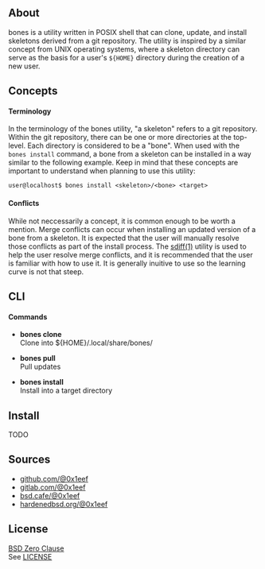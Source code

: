 ## About

bones is a utility written in POSIX shell that can clone,
update, and install skeletons derived from a git repository.
The utility is inspired by a similar concept from UNIX operating
systems, where a skeleton directory can serve as the basis for
a user's `${HOME}` directory during the creation of a new user.

## Concepts

#### Terminology

In the terminology of the bones utility, "a skeleton" refers
to a git repository. Within the git repository, there can be one
or more directories at the top-level. Each directory is considered
to be a "bone". When used with the `bones install` command,
a bone from a skeleton can be installed in a way similar to
the following example. Keep in mind that these concepts are
important to understand when planning to use this utility:

    user@localhost$ bones install <skeleton>/<bone> <target>

#### Conflicts

While not neccessarily a concept, it is common enough to be worth
a mention. Merge conflicts can occur when installing an updated
version of a bone from a skeleton. It is expected that the user
will manually resolve those conflicts as part of the install
process. The
[sdiff(1)](https://man.freebsd.org/cgi/man.cgi?sdiff)
utility is used to help the user resolve merge conflicts, and
it is recommended that the user is familiar with how to use it.
It is generally inuitive to use so the learning curve is not that
steep.

## CLI

#### Commands

* **bones clone** <br>
Clone into ${HOME}/.local/share/bones/

* **bones pull** <br>
Pull updates

* **bones install** <br>
Install into a target directory

## Install

TODO

## Sources

* [github.com/@0x1eef](https://github.com/0x1eef/bones)
* [gitlab.com/@0x1eef](https://gitlab.com/0x1eef/bones)
* [bsd.cafe/@0x1eef](https://brew.bsd.cafe/0x1eef/bones)
* [hardenedbsd.org/@0x1eef](https://git.hardenedbsd.org/0x1eef/bones)

## License

[BSD Zero Clause](https://choosealicense.com/licenses/0bsd/) <br>
See [LICENSE](./share/bones/LICENSE)
